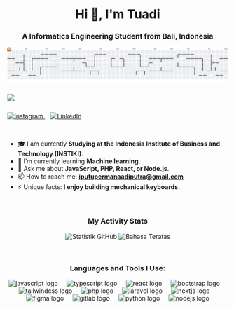 <h1 align="center">Hi 👋, I'm Tuadi</h1>
<h3 align="center">A Informatics Engineering Student from Bali, Indonesia</h3>
<picture>
  <source media="(prefers-color-scheme: dark)" srcset="https://raw.githubusercontent.com/TanganIkan/TanganIkan/output/pacman-contribution-graph-dark.svg">
  <source media="(prefers-color-scheme: light)" srcset="https://raw.githubusercontent.com/TanganIkan/TanganIkan/output/pacman-contribution-graph.svg">
  <img alt="pacman contribution graph" src="https://raw.githubusercontent.com/TanganIkan/TanganIkan/output/pacman-contribution-graph.svg">
</picture>

###

<img src="https://komarev.com/ghpvc/?username=TanganIkan" />

###
<p align="left">
  <a href="https://instagram.com/permanaadiiii_">
    <img src="https://img.shields.io/badge/Instagram-%23E4405F?style=for-the-badge&logo=instagram&logoColor=white" alt="Instagram"/>
  </a>
  &nbsp;&nbsp;
  <a href="https://www.linkedin.com/in/./">
    <img src="https://img.shields.io/badge/LinkedIn-0077B5?style=for-the-badge&logo=linkedin&logoColor=white" alt="LinkedIn"/>
  </a>
</p>
<br>

- 🎓 I am currently **Studying at the Indonesia Institute of Business and Technology (INSTIKI)**.
- 🌱 I’m currently learning **Machine learning**.
- 💬 Ask me about **JavaScript, PHP, React, or Node.js**.
- 📫 How to reach me: **iputupermanaadiputra@gmail.com**
- ⚡ Unique facts: **I enjoy building mechanical keyboards.**

<br>
<h3 align="center">My Activity Stats</h3>
<p align="center">
  <img src="https://github-readme-stats.vercel.app/api?username=TanganIkan&show_icons=true&theme=tokyonight" alt="Statistik GitHub" />
  <img src="https://github-readme-stats.vercel.app/api/top-langs/?username=TanganIkan&layout=compact&theme=tokyonight" alt="Bahasa Teratas" />
</p>

<br>
 <h3 align="center">Languages and Tools I Use:</h3>
<div align="center">
  <img src="https://cdn.jsdelivr.net/gh/devicons/devicon/icons/javascript/javascript-original.svg" height="40" alt="javascript logo"  />
  <img width="12" />
  <img src="https://cdn.jsdelivr.net/gh/devicons/devicon/icons/typescript/typescript-original.svg" height="40" alt="typescript logo"  />
  <img width="12" />
  <img src="https://cdn.jsdelivr.net/gh/devicons/devicon/icons/react/react-original.svg" height="40" alt="react logo"  />
  <img width="12" />
  <img src="https://cdn.jsdelivr.net/gh/devicons/devicon/icons/bootstrap/bootstrap-original.svg" height="40" alt="bootstrap logo"  />
  <img width="12" />
  <img src="https://cdn.jsdelivr.net/gh/devicons/devicon/icons/tailwindcss/tailwindcss-original-wordmark.svg" height="40" alt="tailwindcss logo"  />
  <img width="12" />
  <img src="https://cdn.jsdelivr.net/gh/devicons/devicon/icons/php/php-original.svg" height="40" alt="php logo"  />
  <img width="12" />
  <img src="https://cdn.jsdelivr.net/gh/devicons/devicon/icons/laravel/laravel-original.svg" height="40" alt="laravel logo"  />
  <img width="12" />
  <img src="https://cdn.jsdelivr.net/gh/devicons/devicon/icons/nextjs/nextjs-original.svg" height="40" alt="nextjs logo"  />
  <img width="12" />
  <img src="https://cdn.jsdelivr.net/gh/devicons/devicon/icons/figma/figma-original.svg" height="40" alt="figma logo"  />
  <img width="12" />
  <img src="https://cdn.jsdelivr.net/gh/devicons/devicon/icons/gitlab/gitlab-original.svg" height="40" alt="gitlab logo"  />
  <img width="12" />
  <img src="https://cdn.jsdelivr.net/gh/devicons/devicon/icons/python/python-original.svg" height="40" alt="python logo"  />
  <img width="12">
  <img src="https://cdn.jsdelivr.net/gh/devicons/devicon/icons/nodejs/nodejs-original.svg" height="40" alt="nodejs logo"  />
</div>

###


